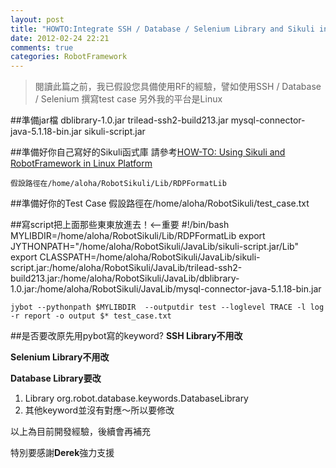 ```yaml
---
layout: post
title: "HOWTO:Integrate SSH / Database / Selenium Library and Sikuli in RobotFramework using Jybot"
date: 2012-02-24 22:21
comments: true
categories: RobotFramework 
---
```


>閱讀此篇之前，我已假設您具備使用RF的經驗，譬如使用SSH / Database / Selenium 撰寫test case 
>另外我的平台是Linux

##準備jar檔
	dblibrary-1.0.jar 
	trilead-ssh2-build213.jar
	mysql-connector-java-5.1.18-bin.jar
	sikuli-script.jar
	
<!--more-->
##準備好你自己寫好的Sikuli函式庫
請參考[HOW-TO: Using Sikuli and RobotFramework in Linux Platform](http://ccaloha.cc/blog/2012/01/05/how-to-using-sikuli-and-robotframework-in-linux-platform/)
	
	假設路徑在/home/aloha/RobotSikuli/Lib/RDPFormatLib
	
##準備好你的Test Case
	假設路徑在/home/aloha/RobotSikuli/test_case.txt
	
##寫script把上面那些東東放進去！<--重要
	#!/bin/bash
	MYLIBDIR=/home/aloha/RobotSikuli/Lib/RDPFormatLib
	export JYTHONPATH="/home/aloha/RobotSikuli/JavaLib/sikuli-script.jar/Lib"
	export CLASSPATH=/home/aloha/RobotSikuli/JavaLib/sikuli-script.jar:/home/aloha/RobotSikuli/JavaLib/trilead-ssh2-build213.jar:/home/aloha/RobotSikuli/JavaLib/dblibrary-1.0.jar:/home/aloha/RobotSikuli/JavaLib/mysql-connector-java-5.1.18-bin.jar  

	jybot --pythonpath $MYLIBDIR  --outputdir test --loglevel TRACE -l log -r report -o output $* test_case.txt
	
##是否要改原先用pybot寫的keyword?
**SSH Library不用改**

**Selenium Library不用改**

**Database Library要改**

1. Library         org.robot.database.keywords.DatabaseLibrary
2. 其他keyword並沒有對應～所以要修改


以上為目前開發經驗，後續會再補充

特別要感謝**Derek**強力支援
